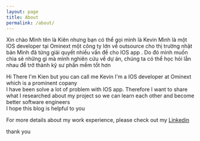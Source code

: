 ```yaml
---
layout: page
title: About
permalink: /about/
---
```


Xin chào 
Mình tên là Kiên nhưng bạn có thể gọi mình là Kevin 
Mình là một IOS developer tại Ominext một công ty lớn về outsource cho thị trường nhật bản 
Mình đã từng giải quyết nhiều vấn đề cho IOS app . Do đó mình muốn chia sẻ những gì mà mình nghiên cứu về dự án, chúng ta có thể học hỏi lẫn nhau để trở thành kỹ sư phần mềm tốt hơn 

Hi There 
I'm Kien but you can call me Kevin 
I'm a IOS developer at Ominext which is a prominent copany  
I have been solve a lot of problem with IOS app. Therefore I want to share what I researched about my project  so we can learn each other  and become better software  engineers  
I hope this blog is helpful to you 

For more details about my work experience, please check out my [Linkedin](https://www.linkedin.com/in/kien-pham-514274141/)

thank you 

